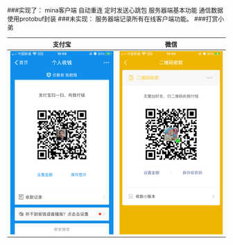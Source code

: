 ###实现了：
mina客户端 自动重连 定时发送心跳包
服务器端基本功能
通信数据使用protobuf封装
###未实现：
服务器端记录所有在线客户端功能。
###打赏小弟



支付宝            |  微信
:-------------------------:|:-------------------------:
![](image/打赏图支付宝.png)  |  ![](image/打赏图微信.png)